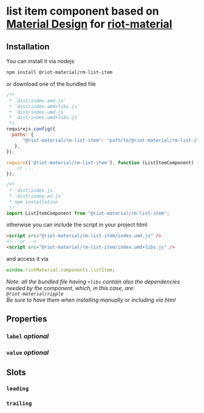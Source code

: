 # list item component based on [Material Design](https://material.io/components/selection-controls#list-itemes) for [riot-material](https://github.com/riot-material/riot-material)
## Installation
You can install it via nodejs
```sh
npm install @riot-material/rm-list-item
```
or download one of the bundled file
```js
/**
 * `dist/index.amd.js`
 * `dist/index.amd+libs.js`
 * `dist/index.umd.js`
 * `dist/index.umd+libs.js`
 */
requirejs.config({
  paths: {
      "@riot-material/rm-list-item": "path/to/@riot-material/rm-list-item",
   },
});

require(['@riot-material/rm-list-item'], function (ListItemComponent) {
    // ...
});

/**
 * `dist/index.js`
 * `dist/index.es.js`
 * npm installation
 */
import ListItemComponent from "@riot-material/rm-list-item";

```
otherwise you can include the script in your project html
```html
<script src="@riot-material/rm-list-item/index.umd.js" />
<!-- or -->
<script src="@riot-material/rm-list-item/index.umd+libs.js" />
```
and access it via
```js
window.riotMaterial.components.listItem;
```
*Note: all the bundled file having `+libs` contain also the dependencies needed by the component, which, in this case, are:  
`@riot-material/ripple`  
Be sure to have them when installing manually or including via html*
## Properties
<!-- ### `disabled` -->
### `label` *optional*
### `value` *optional*
## Slots
### `leading`
### `trailing`